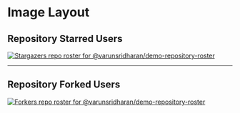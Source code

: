 # Image Layout

## Repository Starred Users
<!-- REPOSITORY_STARS:START -->
[![Stargazers repo roster for @varunsridharan/demo-repository-roster](https://raw.githubusercontent.com/varunsridharan/demo-repository-roster/blob/main/.github/roster/stars.svg?1604294954)](https://github.com/varunsridharan/demo-repository-roster/stargazers)
<!-- REPOSITORY_STARS:END -->

---

## Repository Forked Users
<!-- REPOSITORY_FORKS:START -->
[![Forkers repo roster for @varunsridharan/demo-repository-roster](https://raw.githubusercontent.com/varunsridharan/demo-repository-roster/blob/main/.github/roster/forks.svg?1604294953)](https://github.com/varunsridharan/demo-repository-roster/stargazers)
<!-- REPOSITORY_FORKS:END -->
